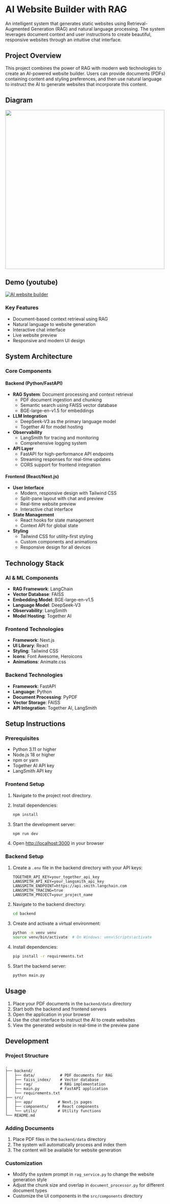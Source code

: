 # AI Website Builder with RAG

An intelligent system that generates static websites using Retrieval-Augmented Generation (RAG) and natural language processing. The system leverages document context and user instructions to create beautiful, responsive websites through an intuitive chat interface.

## Project Overview

This project combines the power of RAG with modern web technologies to create an AI-powered website builder. Users can provide documents (PDFs) containing content and styling preferences, and then use natural language to instruct the AI to generate websites that incorporate this content.

## Diagram

<img src="https://github.com/user-attachments/assets/ae225bd8-e51b-4b54-8557-ead3dbcd0e33" width="500"/>


## Demo (youtube)

[![AI website builder](https://img.youtube.com/vi/gEMA2NlowpY/0.jpg)](https://www.youtube.com/watch?v=gEMA2NlowpY)

### Key Features

- Document-based context retrieval using RAG
- Natural language to website generation
- Interactive chat interface
- Live website preview
- Responsive and modern UI design

## System Architecture

### Core Components

#### Backend (Python/FastAPI)
- **RAG System**: Document processing and context retrieval
  - PDF document ingestion and chunking
  - Semantic search using FAISS vector database
  - BGE-large-en-v1.5 for embeddings
- **LLM Integration**
  - DeepSeek-V3 as the primary language model
  - Together AI for model hosting
- **Observability**
  - LangSmith for tracing and monitoring
  - Comprehensive logging system
- **API Layer**
  - FastAPI for high-performance API endpoints
  - Streaming responses for real-time updates
  - CORS support for frontend integration

#### Frontend (React/Next.js)
- **User Interface**
  - Modern, responsive design with Tailwind CSS
  - Split-pane layout with chat and preview
  - Real-time website preview
  - Interactive chat interface
- **State Management**
  - React hooks for state management
  - Context API for global state
- **Styling**
  - Tailwind CSS for utility-first styling
  - Custom components and animations
  - Responsive design for all devices

## Technology Stack

### AI & ML Components
- **RAG Framework**: LangChain
- **Vector Database**: FAISS
- **Embedding Model**: BGE-large-en-v1.5
- **Language Model**: DeepSeek-V3
- **Observability**: LangSmith
- **Model Hosting**: Together AI

### Frontend Technologies
- **Framework**: Next.js
- **UI Library**: React
- **Styling**: Tailwind CSS
- **Icons**: Font Awesome, Heroicons
- **Animations**: Animate.css

### Backend Technologies
- **Framework**: FastAPI
- **Language**: Python
- **Document Processing**: PyPDF
- **Vector Storage**: FAISS
- **API Integration**: Together AI, LangSmith

## Setup Instructions

### Prerequisites

- Python 3.11 or higher
- Node.js 18 or higher
- npm or yarn
- Together AI API key
- LangSmith API key

### Frontend Setup

1. Navigate to the project root directory.

2. Install dependencies:
   ```bash
   npm install
   ```

3. Start the development server:
   ```bash
   npm run dev
   ```

4. Open [http://localhost:3000](http://localhost:3000) in your browser

### Backend Setup

1. Create a `.env` file in the backend directory with your API keys:
   ```
   TOGETHER_API_KEY=your_together_api_key
   LANGSMITH_API_KEY=your_langsmith_api_key
   LANGSMITH_ENDPOINT=https://api.smith.langchain.com
   LANGSMITH_TRACING=true
   LANGSMITH_PROJECT=your_project_name
   ```

2. Navigate to the backend directory:
   ```bash
   cd backend
   ```

3. Create and activate a virtual environment:
   ```bash
   python -m venv venv
   source venv/bin/activate  # On Windows: venv\Scripts\activate
   ```

4. Install dependencies:
   ```bash
   pip install -r requirements.txt
   ```

5. Start the backend server:
   ```bash
   python main.py
   ```

## Usage

1. Place your PDF documents in the `backend/data` directory
2. Start both the backend and frontend servers
3. Open the application in your browser
4. Use the chat interface to instruct the AI to create websites
5. View the generated website in real-time in the preview pane

## Development

### Project Structure

```
.
├── backend/
│   ├── data/           # PDF documents for RAG
│   ├── faiss_index/    # Vector database
│   ├── rag/            # RAG implementation
│   ├── main.py         # FastAPI application
│   └── requirements.txt
├── src/
│   ├── app/           # Next.js pages
│   ├── components/    # React components
│   └── utils/         # Utility functions
└── README.md
```

### Adding Documents

1. Place PDF files in the `backend/data` directory
2. The system will automatically process and index them
3. The content will be available for website generation

### Customization

- Modify the system prompt in `rag_service.py` to change the website generation style
- Adjust the chunk size and overlap in `document_processor.py` for different document types
- Customize the UI components in the `src/components` directory